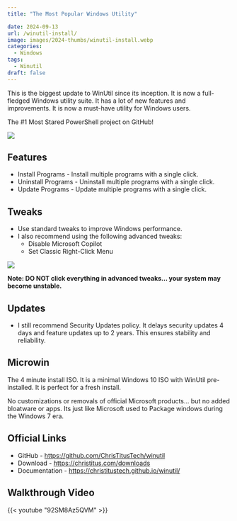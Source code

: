 ```yaml
---
title: "The Most Popular Windows Utility"

date: 2024-09-13
url: /winutil-install/
image: images/2024-thumbs/winutil-install.webp
categories:
  - Windows
tags:
  - Winutil 
draft: false
---
```

This is the biggest update to WinUtil since its inception. It is now a full-fledged Windows utility suite. It has a lot of new features and improvements. It is now a must-have utility for Windows users.
<!--more-->
The #1 Most Stared PowerShell project on GitHub!

![](/images/2024/winutil-install/top-powershell.webp)

## Features

- Install Programs - Install multiple programs with a single click.
- Uninstall Programs - Uninstall multiple programs with a single click.
- Update Programs - Update multiple programs with a single click.

## Tweaks

- Use standard tweaks to improve Windows performance.
- I also recommend using the following advanced tweaks:
  - Disable Microsoft Copilot
  - Set Classic Right-Click Menu

![](/images/2024/winutil-install/advanced-tweaks.webp)

**Note: DO NOT click everything in advanced tweaks... your system may become unstable.**

## Updates

- I still recommend Security Updates policy. It delays security updates 4 days and feature updates up to 2 years. This ensures stability and reliability.

## Microwin

The 4 minute install ISO. It is a minimal Windows 10 ISO with WinUtil pre-installed. It is perfect for a fresh install.

No customizations or removals of official Microsoft products... but no added bloatware or apps. Its just like Microsoft used to Package windows during the Windows 7 era.

## Official Links

- GitHub - <https://github.com/ChrisTitusTech/winutil>
- Download - <https://christitus.com/downloads>
- Documentation - <https://christitustech.github.io/winutil/>

## Walkthrough Video

{{< youtube "92SM8Az5QVM" >}}

